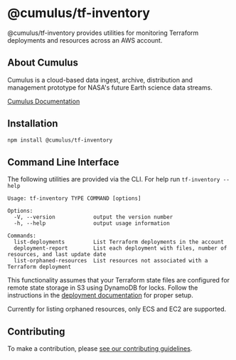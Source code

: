 # @cumulus/tf-inventory

@cumulus/tf-inventory provides utilities for monitoring Terraform deployments and resources across an AWS account.

## About Cumulus

Cumulus is a cloud-based data ingest, archive, distribution and management prototype for NASA's future Earth science data streams.

[Cumulus Documentation](https://nasa.github.io/cumulus)

## Installation

```bash
npm install @cumulus/tf-inventory
```

## Command Line Interface

The following utilities are provided via the CLI. For help run `tf-inventory --help`

```
Usage: tf-inventory TYPE COMMAND [options]

Options:
  -V, --version            output the version number
  -h, --help               output usage information

Commands:
  list-deployments         List Terraform deployments in the account
  deployment-report        List each deployment with files, number of resources, and last update date
  list-orphaned-resources  List resources not associated with a Terraform deployment
```

This functionality assumes that your Terraform state files are configured for remote state storage in S3 using DynamoDB for locks. Follow the instructions in the [deployment documentation](https://nasa.github.io/cumulus/docs/deployment/deployment-readme#create-resources-for-terraform-state) for proper setup.

Currently for listing orphaned resources, only ECS and EC2 are supported.

## Contributing

To make a contribution, please [see our contributing guidelines](https://github.com/nasa/cumulus/blob/master/CONTRIBUTING.md).
